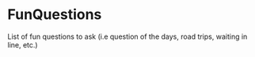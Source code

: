 # FunQuestions
List of fun questions to ask (i.e question of the days, road trips, waiting in line, etc.)
